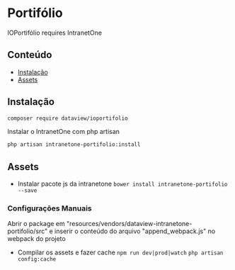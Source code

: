 
# Portifólio
IOPortifólio requires IntranetOne
## Conteúdo
 
- [Instalação](#instalação)
- [Assets](#assets) 

## Instalação

```sh
composer require dataview/ioportifolio
```
Instalar o IntranetOne com php artisan
```sh
php artisan intranetone-portifolio:install
```


## Assets
  
 - Instalar pacote js da intranetone
 `bower install intranetone-portifolio --save`


### Configurações Manuais

Abrir o package em "resources/vendors/dataview-intranetone-portifolio/src" e inserir o conteúdo do arquivo "append_webpack.js" no webpack do projeto

 - Compilar os assets e fazer cache
 `npm run dev|prod|watch`
 `php artisan config:cache`
 